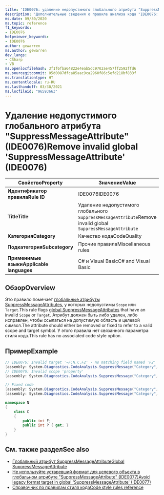 ```yaml
---
title: 'IDE0076: удаление недопустимого глобального атрибута "SuppressMessageAttribute"'
description: 'Дополнительные сведения о правиле анализа кода "IDE0076: удаление недопустимого глобального атрибута "SuppressMessageAttribute""'
ms.date: 09/30/2020
ms.topic: reference
f1_keywords:
- IDE0076
helpviewer_keywords:
- IDE0076
author: gewarren
ms.author: gewarren
dev_langs:
- CSharp
- VB
ms.openlocfilehash: 3f1f6fba64822e4eab5dc9702ae457ff2592ffd6
ms.sourcegitcommit: 05d0087dfca85aac9ca2960f86c5efd218bf833f
ms.translationtype: HT
ms.contentlocale: ru-RU
ms.lasthandoff: 03/30/2021
ms.locfileid: "96593663"
---
```

# <a name="remove-invalid-global-suppressmessageattribute-ide0076"></a><span data-ttu-id="7ecaf-103">Удаление недопустимого глобального атрибута "SuppressMessageAttribute" (IDE0076)</span><span class="sxs-lookup"><span data-stu-id="7ecaf-103">Remove invalid global 'SuppressMessageAttribute' (IDE0076)</span></span>

|<span data-ttu-id="7ecaf-104">Свойство</span><span class="sxs-lookup"><span data-stu-id="7ecaf-104">Property</span></span>|<span data-ttu-id="7ecaf-105">Значение</span><span class="sxs-lookup"><span data-stu-id="7ecaf-105">Value</span></span>|
|-|-|
| <span data-ttu-id="7ecaf-106">**Идентификатор правила**</span><span class="sxs-lookup"><span data-stu-id="7ecaf-106">**Rule ID**</span></span> | <span data-ttu-id="7ecaf-107">IDE0076</span><span class="sxs-lookup"><span data-stu-id="7ecaf-107">IDE0076</span></span> |
| <span data-ttu-id="7ecaf-108">**Title**</span><span class="sxs-lookup"><span data-stu-id="7ecaf-108">**Title**</span></span> | <span data-ttu-id="7ecaf-109">Удаление недопустимого глобального `SuppressMessageAttribute`</span><span class="sxs-lookup"><span data-stu-id="7ecaf-109">Remove invalid global `SuppressMessageAttribute`</span></span> |
| <span data-ttu-id="7ecaf-110">**Категория**</span><span class="sxs-lookup"><span data-stu-id="7ecaf-110">**Category**</span></span> | <span data-ttu-id="7ecaf-111">Качество кода</span><span class="sxs-lookup"><span data-stu-id="7ecaf-111">CodeQuality</span></span> |
| <span data-ttu-id="7ecaf-112">**Подкатегория**</span><span class="sxs-lookup"><span data-stu-id="7ecaf-112">**Subcategory**</span></span> | <span data-ttu-id="7ecaf-113">Прочие правила</span><span class="sxs-lookup"><span data-stu-id="7ecaf-113">Miscellaneous rules</span></span> |
| <span data-ttu-id="7ecaf-114">**Применимые языки**</span><span class="sxs-lookup"><span data-stu-id="7ecaf-114">**Applicable languages**</span></span> | <span data-ttu-id="7ecaf-115">C# и Visual Basic</span><span class="sxs-lookup"><span data-stu-id="7ecaf-115">C# and Visual Basic</span></span> |

## <a name="overview"></a><span data-ttu-id="7ecaf-116">Обзор</span><span class="sxs-lookup"><span data-stu-id="7ecaf-116">Overview</span></span>

<span data-ttu-id="7ecaf-117">Это правило помечает [глобальные атрибуты SuppressMessageAttributes](/visualstudio/code-quality/in-source-suppression-overview#global-level-suppressions), у которых недопустимы `Scope` или `Target`.</span><span class="sxs-lookup"><span data-stu-id="7ecaf-117">This rule flags [global SuppressMessageAttributes](/visualstudio/code-quality/in-source-suppression-overview#global-level-suppressions) that have an invalid `Scope` or `Target`.</span></span> <span data-ttu-id="7ecaf-118">Атрибут должен быть либо удален, либо исправлен, чтобы ссылаться на допустимую область и целевой символ.</span><span class="sxs-lookup"><span data-stu-id="7ecaf-118">The attribute should either be removed or fixed to refer to a valid scope and target symbol.</span></span> <span data-ttu-id="7ecaf-119">У этого правила нет связанного параметра стиля кода.</span><span class="sxs-lookup"><span data-stu-id="7ecaf-119">This rule has no associated code style option.</span></span>

## <a name="example"></a><span data-ttu-id="7ecaf-120">Пример</span><span class="sxs-lookup"><span data-stu-id="7ecaf-120">Example</span></span>

```csharp
// IDE0076: Invalid target '~F:N.C.F2' - no matching field named 'F2'
[assembly: System.Diagnostics.CodeAnalysis.SuppressMessage("Category", "Id: Title", Scope = "member", Target = "~F:N.C.F2")]
// IDE0076: Invalid scope 'property'
[assembly: System.Diagnostics.CodeAnalysis.SuppressMessage("Category", "Id: Title", Scope = "property", Target = "~P:N.C.P")]

// Fixed code
[assembly: System.Diagnostics.CodeAnalysis.SuppressMessage("Category", "Id: Title", Scope = "member", Target = "~F:N.C.F")]
[assembly: System.Diagnostics.CodeAnalysis.SuppressMessage("Category", "Id: Title", Scope = "member", Target = "~P:N.C.P")]

namespace N
{
    class C
    {
        public int F;
        public int P { get; }
    }
}
```

## <a name="see-also"></a><span data-ttu-id="7ecaf-121">См. также раздел</span><span class="sxs-lookup"><span data-stu-id="7ecaf-121">See also</span></span>

- [<span data-ttu-id="7ecaf-122">Глобальный атрибут SuppressMessageAttribute</span><span class="sxs-lookup"><span data-stu-id="7ecaf-122">Global SuppressMessageAttribute</span></span>](/visualstudio/code-quality/in-source-suppression-overview#global-level-suppressions)
- [<span data-ttu-id="7ecaf-123">Не используйте устаревший формат для целевого объекта в глобальном атрибуте "SuppressMessageAttribute" (IDE0077)</span><span class="sxs-lookup"><span data-stu-id="7ecaf-123">Avoid legacy format target in global 'SuppressMessageAttribute' (IDE0077)</span></span>](ide0077.md)
- [<span data-ttu-id="7ecaf-124">Справочник по правилам стиля кода</span><span class="sxs-lookup"><span data-stu-id="7ecaf-124">Code style rules reference</span></span>](index.md)
